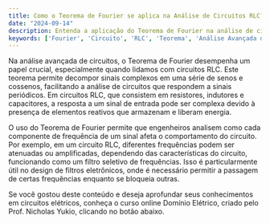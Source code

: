 ```yaml
---
title: Como o Teorema de Fourier se aplica na Análise de Circuitos RLC?
date: "2024-09-14"
description: Entenda a aplicação do Teorema de Fourier na análise de circuitos RLC e sua importância na engenharia elétrica.
keywords: ['Fourier', 'Circuito', 'RLC', 'Teorema', 'Análise Avançada de Circuitos']
---
```


Na análise avançada de circuitos, o Teorema de Fourier desempenha um papel crucial, especialmente quando lidamos com circuitos RLC. Este teorema permite decompor sinais complexos em uma série de senos e cossenos, facilitando a análise de circuitos que respondem a sinais periódicos. Em circuitos RLC, que consistem em resistores, indutores e capacitores, a resposta a um sinal de entrada pode ser complexa devido à presença de elementos reativos que armazenam e liberam energia.

O uso do Teorema de Fourier permite que engenheiros analisem como cada componente de frequência de um sinal afeta o comportamento do circuito. Por exemplo, em um circuito RLC, diferentes frequências podem ser atenuadas ou amplificadas, dependendo das características do circuito, funcionando como um filtro seletivo de frequências. Isso é particularmente útil no design de filtros eletrônicos, onde é necessário permitir a passagem de certas frequências enquanto se bloqueia outras.

Se você gostou deste conteúdo e deseja aprofundar seus conhecimentos em circuitos elétricos, conheça o curso online Domínio Elétrico, criado pelo Prof. Nicholas Yukio, clicando no botão abaixo.